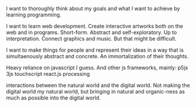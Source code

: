 I want to thoroughly think about my goals and what I want to achieve by learning programming. 

I want to learn web development. Create interactive artworks both on the web and in programs. Short-form. Abstract and self-exploratory. Up to interpretation. 
Connect graphics and music. But that might be difficult. 

I want to make things for people and represent their ideas in a way that is simultaenously abstract and concrete. An immortalization of their thoughts. 

Heavy reliance on javascript I guess. And other js frameworks, mainly:
p5js
3js
touchscript
react.js 
processing

interactions between the natural world and the digital world. Not making the digital world my natural world, but bringing in natural and organic-ness as much as possible into the digital world. 